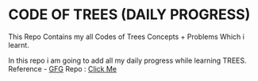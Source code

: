 # CODE OF TREES (DAILY PROGRESS)
This Repo Contains my all Codes of Trees Concepts + Problems Which i learnt.

In this repo i am going to add all my daily progress while learning TREES.
Reference - [GFG](https://www.geeksforgeeks.org/)
Repo : [Click Me](https://github.com/singhkunal01/Code-Of-Trees-Data-Structure.git)
